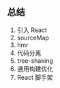 <!--
 * Author  rhys.zhao
 * Date  2023-03-06 11:34:21
 * LastEditors  rhys.zhao
 * LastEditTime  2023-03-06 11:38:54
 * Description
-->

## 总结

1. 引入 React
2. sourceMap
3. hmr
4. 代码分离
5. tree-shaking
6. 通用构建优化
7. React 脚手架
